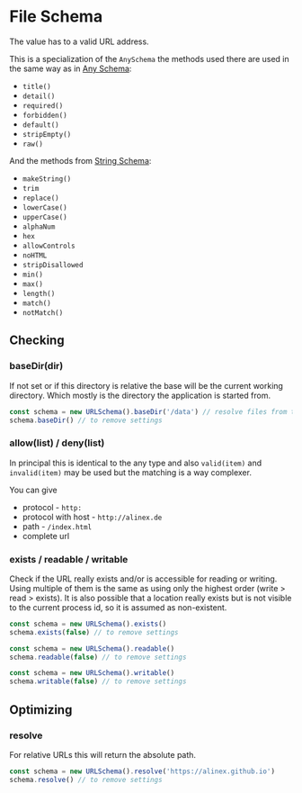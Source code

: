 # File Schema

The value has to a valid URL address.

This is a specialization of the `AnySchema` the methods used there are used in the same way as in [Any Schema](any.md):
- `title()`
- `detail()`
- `required()`
- `forbidden()`
- `default()`
- `stripEmpty()`
- `raw()`

And the methods from [String Schema](string.md):
- `makeString()`
- `trim`
- `replace()`
- `lowerCase()`
- `upperCase()`
- `alphaNum`
- `hex`
- `allowControls`
- `noHTML`
- `stripDisallowed`
- `min()`
- `max()`
- `length()`
- `match()`
- `notMatch()`


## Checking

### baseDir(dir)

If not set or if this directory is relative the  base will be the current working directory.
Which mostly is the directory the application is started from.

```js
const schema = new URLSchema().baseDir('/data') // resolve files from this directory
schema.baseDir() // to remove settings
```

### allow(list) / deny(list)

In principal this is identical to the any type and also `valid(item)` and `invalid(item)` may be used
but the matching is a way complexer.

You can give
- protocol - `http:`
- protocol with host - `http://alinex.de`
- path - `/index.html`
- complete url

### exists / readable / writable

Check if the URL really exists and/or is accessible for reading or writing. Using multiple of them is
the same as using only the highest order (write > read > exists). It is also possible that a location
really exists but is not visible to the current process id, so it is assumed as non-existent.

```js
const schema = new URLSchema().exists()
schema.exists(false) // to remove settings
```

```js
const schema = new URLSchema().readable()
schema.readable(false) // to remove settings
```

```js
const schema = new URLSchema().writable()
schema.writable(false) // to remove settings
```


## Optimizing

### resolve

For relative URLs this will return the absolute path.

```js
const schema = new URLSchema().resolve('https://alinex.github.io')
schema.resolve() // to remove settings
```
